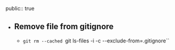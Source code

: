 public:: true

- ## Remove file from gitignore
	- `git rm --cached `git ls-files -i -c --exclude-from=.gitignore``